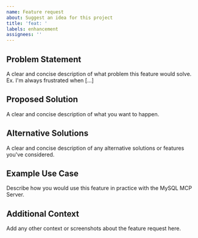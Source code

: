 ```yaml
---
name: Feature request
about: Suggest an idea for this project
title: 'feat: '
labels: enhancement
assignees: ''
---
```


## Problem Statement
A clear and concise description of what problem this feature would solve. 
Ex. I'm always frustrated when [...]

## Proposed Solution
A clear and concise description of what you want to happen.

## Alternative Solutions
A clear and concise description of any alternative solutions or features you've considered.

## Example Use Case
Describe how you would use this feature in practice with the MySQL MCP Server.

## Additional Context
Add any other context or screenshots about the feature request here. 